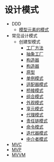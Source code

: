 # 设计模式

- DDD
  - [模型元素的模式](./design-pattern/domain-driven-design/patterns-of-model-elements.md)
- 常见设计模式
  - 创建型模式
    - [工厂方法](./design-pattern/factory-method.md)
    - [抽象工厂](./design-pattern/abstract-factory.md)
    - [构造器](./design-pattern/builder.md)
    - [构造器](./design-pattern/builder.md)
    - [原型](./design-pattern/prototype.md)
    - [单例模式](./design-pattern/singleton.md)
    - [适配器模式](./design-pattern/adapter.md)
    - [桥接模式](./design-pattern/bridge.md)
    - [组合模式](./design-pattern/composite.md)
    - [外观模式](./design-pattern/facade.md)
    - [享元模式](./design-pattern/flyweight.md)
    - [代理模式](./design-pattern/proxy.md)
    - [责任链模式](./design-pattern/chain-of-responsibility.md)
    - [命令模式](./design-pattern/command.md)
    - [迭代器模式](./design-pattern/iterator.md)
    - [中介者模式](./design-pattern/mediator.md)
- [MVC](/design-pattern/mvc.md)
- [MVP](/design-pattern/mvp.md)
- [MVVM](/design-pattern/mvvm.md)
